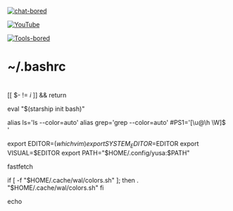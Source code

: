 [![chat-bored](https://img.shields.io/badge/endpoint?url=https://b012ed.github.io/chat-B012ED.json&style=?style=for-the-badge&logo=steam)](https://b012ed.github.io/chat.html)

[![YouTube](https://img.shields.io/badge/endpoint?url=https://b012ed.github.io/B012ED.json&style=?style=for-the-badge&logo=youtube)](https://www.youtube.com/channel/UCIqT1hHplli4XvJj7ZUEMzA) 

[![Tools-bored](https://img.shields.io/badge/endpoint?url=https://b012ed.github.io/B012ED-Tools.json&style=?style=for-the-badge&logo=appveyor)](https://www.studypool.com/notebank/search?notebank_qs=b012ed&notebank_qs_university=)

                                
# ~/.bashrc
#


[[ $- != *i* ]] && return

eval "$(starship init bash)"

alias ls='ls --color=auto'
alias grep='grep --color=auto'
#PS1='[\u@\h \W]\$ '

export EDITOR=$(which vim)
export SYSTEM_EDITOR=$EDITOR
export VISUAL=$EDITOR
export PATH="$HOME/.config/yusa:$PATH"

fastfetch

if [ -f "$HOME/.cache/wal/colors.sh" ]; then
    . "$HOME/.cache/wal/colors.sh"
fi

echo